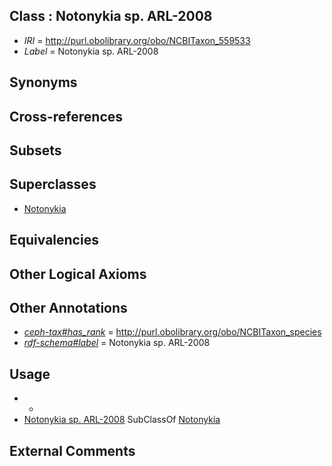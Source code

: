 
## Class : Notonykia sp. ARL-2008

 * *IRI* = http://purl.obolibrary.org/obo/NCBITaxon_559533
 * *Label* = Notonykia sp. ARL-2008

## Synonyms


## Cross-references


## Subsets


## Superclasses

 * [Notonykia](../../NCBITaxon/30/NCBITaxon_559530.md)

## Equivalencies


## Other Logical Axioms


## Other Annotations

 * *[ceph-tax#has_rank](../../ceph-tax#has/nk/ceph-tax#has_rank.md)* = http://purl.obolibrary.org/obo/NCBITaxon_species
 * *[rdf-schema#label](../../el/rdf-schema#label.md)* = Notonykia sp. ARL-2008

## Usage

 * -
 * [Notonykia sp. ARL-2008](../../NCBITaxon/33/NCBITaxon_559533.md) SubClassOf [Notonykia](../../NCBITaxon/30/NCBITaxon_559530.md)

## External Comments

